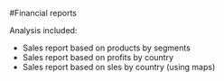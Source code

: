 #Financial reports

Analysis included:
* Sales report based on products by segments
* Sales report based on profits by country
* Sales report based on sles by country (using maps)